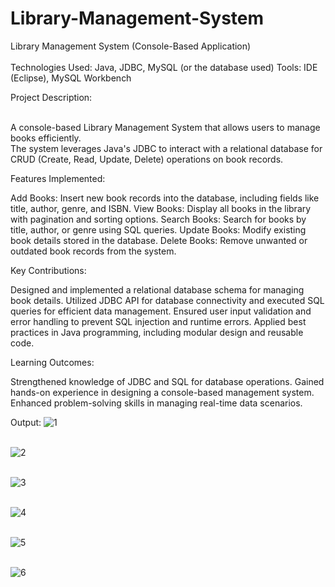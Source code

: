 # Library-Management-System

Library Management System (Console-Based Application)
<br> <br>
Technologies Used: Java, JDBC, MySQL (or the database used)
Tools: IDE (Eclipse), MySQL Workbench

Project Description:
<br> <br>

A console-based Library Management System that allows users to manage books efficiently. <br>
The system leverages Java's JDBC to interact with a relational database for CRUD (Create, Read, Update, Delete) operations on book records.

Features Implemented:

Add Books: Insert new book records into the database, including fields like title, author, genre, and ISBN.
View Books: Display all books in the library with pagination and sorting options.
Search Books: Search for books by title, author, or genre using SQL queries.
Update Books: Modify existing book details stored in the database.
Delete Books: Remove unwanted or outdated book records from the system.


Key Contributions:

Designed and implemented a relational database schema for managing book details.
Utilized JDBC API for database connectivity and executed SQL queries for efficient data management.
Ensured user input validation and error handling to prevent SQL injection and runtime errors.
Applied best practices in Java programming, including modular design and reusable code.


Learning Outcomes:

Strengthened knowledge of JDBC and SQL for database operations.
Gained hands-on experience in designing a console-based management system.
Enhanced problem-solving skills in managing real-time data scenarios.

Output:
![1](https://github.com/user-attachments/assets/e6a96ed1-f878-4fbe-b395-c415149066aa)
<br> <br>

![2](https://github.com/user-attachments/assets/23d243b2-4042-403d-9f7f-e082a7c999ea)
<br> <br>


![3](https://github.com/user-attachments/assets/cae2f74a-c6e5-475c-89b7-378a517758dd)
<br> <br>

![4](https://github.com/user-attachments/assets/847fb155-f07a-44ec-bef9-6750d4819179)
<br> <br>

![5](https://github.com/user-attachments/assets/74121d91-2186-46db-ba7a-d7bd2b390c48)
<br> <br>

![6](https://github.com/user-attachments/assets/868d2ce5-9b32-4d0e-ab80-d3f6632db0e1)
<br> <br>
